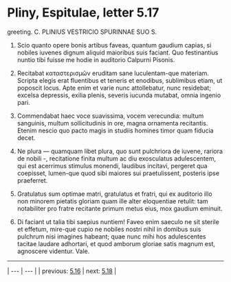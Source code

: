 # Pliny, Espitulae, letter 5.17

greeting. C. PLINIUS VESTRICIO SPURINNAE SUO S.



1. Scio quanto opere bonis artibus faveas, quantum gaudium capias, si nobiles iuvenes dignum aliquid maioribus suis faciant. Quo festinantius nuntio tibi fuisse me hodie in auditorio Calpurni Pisonis.



2. Recitabat καταστερισμῶν eruditam sane luculentam-que materiam. Scripta elegis erat fluentibus et teneris et enodibus, sublimibus etiam, ut poposcit locus. Apte enim et varie nunc attollebatur, nunc residebat; excelsa depressis, exilia plenis, severis iucunda mutabat, omnia ingenio pari.



3. Commendabat haec voce suavissima, vocem verecundia: multum sanguinis, multum sollicitudinis in ore, magna ornamenta recitantis. Etenim nescio quo pacto magis in studiis homines timor quam fiducia decet.



4. Ne plura — quamquam libet plura, quo sunt pulchriora de iuvene, rariora de nobili -, recitatione finita multum ac diu exosculatus adulescentem, qui est acerrimus stimulus monendi, laudibus incitavi, pergeret qua coepisset, lumen-que quod sibi maiores sui praetulissent, posteris ipse praeferret.



5. Gratulatus sum optimae matri, gratulatus et fratri, qui ex auditorio illo non minorem pietatis gloriam quam ille alter eloquentiae retulit: tam notabiliter pro fratre recitante primum metus eius, mox gaudium eminuit.



6. Di faciant ut talia tibi saepius nuntiem! Faveo enim saeculo ne sit sterile et effetum, mire-que cupio ne nobiles nostri nihil in domibus suis pulchrum nisi imagines habeant; quae nunc mihi hos adulescentes tacitae laudare adhortari, et quod amborum gloriae satis magnum est, agnoscere videntur. Vale.



---

| --- | --- |
| previous: [5.16](../5.16/) | next: [5.18](../5.18/) |